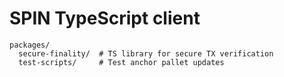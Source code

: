 # SPIN TypeScript client

```
packages/
  secure-finality/  # TS library for secure TX verification
  test-scripts/     # Test anchor pallet updates
```
